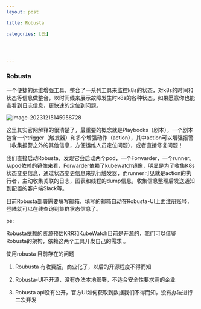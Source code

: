 ```yaml
---
layout: post

title: Robusta

categories: [云]




---
```




### Robusta

  一个便捷的运维增强工具，整合了一系列工具来监控k8s的状态，对k8s的时间和状态等信息做整合，以时间线来展示故障发生时k8s的各种状态，如果愿意你也能查看到日志信息，更快速的定位到问题。

![image-20231215145958728](https://yimacro.github.io/pics/post/image-20231215145958728.png)

  这里其实官网解释的很清楚了，最重要的概念就是Playbooks（剧本），一个剧本包含一个trigger（触发器）和多个增强动作（action），其中action可以增强报警（收集报警之外的其他信息，方便运维人员定位问题），或者直接修复问题！

  我们直接启动Robusta，发现它会启动两个pod，一个Forwarder，一个runner。从pod依赖的镜像来看，Forwarder依赖了kubewatch镜像，明显是为了收集K8s状态变更信息，通过状态变更信息来执行触发器，而runner可见就是action的执行者，主动收集关联的日志，图表和线程的dump信息，收集信息整理后发送通知到配置的客户端Slack等。

  目前Robusta部署需要填写邮箱，填写的邮箱自动在Robusta-UI上面注册账号，登陆就可以在线查询到集群状态信息了。

ps: 

Robusta依赖的资源预估KRR和KubeWatch目前是开源的，我们可以借鉴Robusta的架构，依赖这两个工具开发自己的需求 。

使用robusta 目前存在的问题

1. Roubusta 有收费版，商业化了，以后的开源程度不得而知

2. Robusta-UI不开源，没有办法本地部署，不适合安全性要求高的企业

3. Robusta api没有公开，官方UI如何获取到数据我们不得而知，没有办法进行二次开发

   